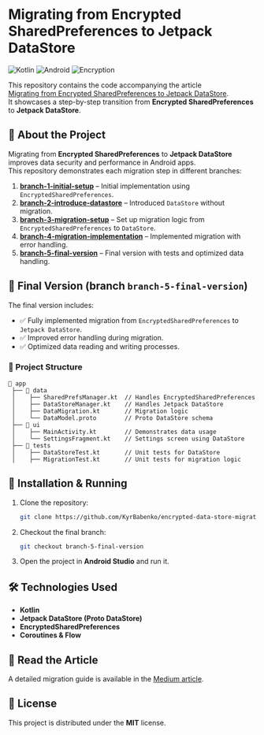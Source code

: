 # Migrating from Encrypted SharedPreferences to Jetpack DataStore

![Kotlin](https://img.shields.io/badge/Kotlin-1.8.0-blueviolet)
![Android](https://img.shields.io/badge/Android-DataStore-green)
![Encryption](https://img.shields.io/badge/Security-Encryption-orange)

This repository contains the code accompanying the article  
[Migrating from Encrypted SharedPreferences to Jetpack DataStore](https://medium.com/@kyr.babenko/migrating-from-encrypted-sharedpreferences-to-jetpack-datastore-d4bb20f609a6).  
It showcases a step-by-step transition from **Encrypted SharedPreferences** to **Jetpack DataStore**.

## 📌 About the Project
Migrating from **Encrypted SharedPreferences** to **Jetpack DataStore** improves data security and performance in Android apps.  
This repository demonstrates each migration step in different branches:

1. **[branch-1-initial-setup](https://github.com/KyrBabenko/encrypted-data-store-migration/tree/branch-1-initial-setup)** – Initial implementation using `EncryptedSharedPreferences`.
2. **[branch-2-introduce-datastore](https://github.com/KyrBabenko/encrypted-data-store-migration/tree/branch-2-introduce-datastore)** – Introduced `DataStore` without migration.
3. **[branch-3-migration-setup](https://github.com/KyrBabenko/encrypted-data-store-migration/tree/branch-3-migration-setup)** – Set up migration logic from `EncryptedSharedPreferences` to `DataStore`.
4. **[branch-4-migration-implementation](https://github.com/KyrBabenko/encrypted-data-store-migration/tree/branch-4-migration-implementation)** – Implemented migration with error handling.
5. **[branch-5-final-version](https://github.com/KyrBabenko/encrypted-data-store-migration/tree/branch-5-final-version)** – Final version with tests and optimized data handling.

## 🚀 Final Version (branch `branch-5-final-version`)
The final version includes:
- ✅ Fully implemented migration from `EncryptedSharedPreferences` to `Jetpack DataStore`.
- ✅ Improved error handling during migration.
- ✅ Optimized data reading and writing processes.

### 📂 Project Structure
```
📂 app
 ├── 📂 data
 │    ├── SharedPrefsManager.kt  // Handles EncryptedSharedPreferences
 │    ├── DataStoreManager.kt    // Handles Jetpack DataStore
 │    ├── DataMigration.kt       // Migration logic
 │    └── DataModel.proto        // Proto DataStore schema
 ├── 📂 ui
 │    ├── MainActivity.kt        // Demonstrates data usage
 │    └── SettingsFragment.kt    // Settings screen using DataStore
 ├── 📂 tests
 │    ├── DataStoreTest.kt       // Unit tests for DataStore
 │    ├── MigrationTest.kt       // Unit tests for migration logic
```

## 🔧 Installation & Running
1. Clone the repository:
   ```sh
   git clone https://github.com/KyrBabenko/encrypted-data-store-migration.git
   ```
2. Checkout the final branch:
   ```sh
   git checkout branch-5-final-version
   ```
3. Open the project in **Android Studio** and run it.

## 🛠️ Technologies Used
- **Kotlin**
- **Jetpack DataStore (Proto DataStore)**
- **EncryptedSharedPreferences**
- **Coroutines & Flow**

## 📖 Read the Article
A detailed migration guide is available in the [Medium article](https://medium.com/@kyr.babenko/migrating-from-encrypted-sharedpreferences-to-jetpack-datastore-d4bb20f609a6).

## 📝 License
This project is distributed under the **MIT** license.

